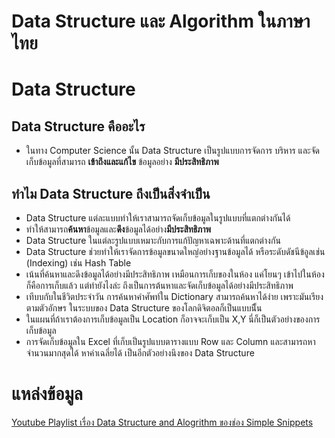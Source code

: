 # Data Structure และ Algorithm ในภาษาไทย


# Data Structure

## Data Structure คืออะไร
- ในทาง Computer Science นั้น Data Structure เป็นรูปแบบการจัดการ บริหาร และจัดเก็บข้อมูลที่สามารถ **เข้าถึงและแก้ไข** ข้อมูลอย่าง **มีประสิทธิภาพ**

## ทำไม Data Structure ถึงเป็นสิ่งจำเป็น
- Data Structure แต่ละแบบทำให้เราสามารถจัดเก็บข้อมูลในรูปแบบที่แตกต่างกันได้
- ทำให้สามารถ**ค้นหา**ข้อมูลและ**ดึง**ข้อมูลได้อย่าง**มีประสิทธิภาพ**
- Data Structure ในแต่ละรูปแบบเหมาะกับการแก้ปัญหาเฉพาะด้านที่แตกต่างกัน
- Data Structure ช่วยทำให้เราจัดการข้อมูลขนาดใหญ่อย่างฐานข้อมูลได้ หรือระดับดัชนีข้อูลเช่น (Indexing) เช่น Hash Table
- เน้นที่ค้นหาและดึงข้อมูลได้อย่างมีประสิทธิภาพ เหมือนการเก็บของในห้อง แค่โยนๆ เข้าไปในห้องก็คือการเก็บแล้ว แต่ทำยังไงล่ะ ถึงเป็นการต้นหาและจัดเก็บข้อมูลได้อย่างมีประสิทธิภาพ
- เทีบบกับในชีวิตประจำวัน การค้นหาคำศัพท์ใน Dictionary สามารถค้นหาได้ง่าย เพราะมันเรียงตามตัวอักษร ในระบบของ Data Structure ของโลกดิจิตอลก็เป็นแบบนีั้น
- ในแผนที่ถ้าเราต้องการเก็บข้อมูลเป็น Location ก็อาจจะเก็บเป็น X,Y นี่ก็เป็นตัวอย่างของการเก็บข้อมูล
- การจัดเก็บข้อมูลใน Excel ที่เก็บเป็นรูปแบบตารางแบบ Row และ Column และสามารถหาจำนวนมากสุดได้ หาค่าเฉลี่ยได้ เป็นอีกตัวอย่างนึงของ Data Structure


# แหล่งข้อมูล
[Youtube Playlist เรื่อง Data Structure and Alogrithm ของช่อง Simple Snippets](https://www.youtube.com/playlist?list=PLIY8eNdw5tW_zX3OCzX7NJ8bL1p6pWfgG)
